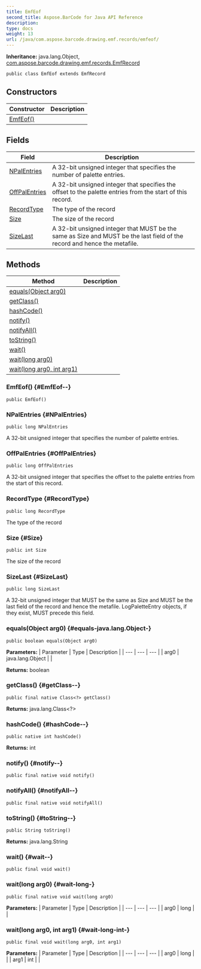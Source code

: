 ```yaml
---
title: EmfEof
second_title: Aspose.BarCode for Java API Reference
description: 
type: docs
weight: 13
url: /java/com.aspose.barcode.drawing.emf.records/emfeof/
---
```

**Inheritance:**
java.lang.Object, [com.aspose.barcode.drawing.emf.records.EmfRecord](../../com.aspose.barcode.drawing.emf.records/emfrecord)
```
public class EmfEof extends EmfRecord
```
## Constructors

| Constructor | Description |
| --- | --- |
| [EmfEof()](#EmfEof--) |  |
## Fields

| Field | Description |
| --- | --- |
| [NPalEntries](#NPalEntries) | A 32-bit unsigned integer that specifies the number of palette entries. |
| [OffPalEntries](#OffPalEntries) | A 32-bit unsigned integer that specifies the offset to the palette entries from the start of this record. |
| [RecordType](#RecordType) | The type of the record |
| [Size](#Size) | The size of the record |
| [SizeLast](#SizeLast) | A 32-bit unsigned integer that MUST be the same as Size and MUST be the last field of the record and hence the metafile. |
## Methods

| Method | Description |
| --- | --- |
| [equals(Object arg0)](#equals-java.lang.Object-) |  |
| [getClass()](#getClass--) |  |
| [hashCode()](#hashCode--) |  |
| [notify()](#notify--) |  |
| [notifyAll()](#notifyAll--) |  |
| [toString()](#toString--) |  |
| [wait()](#wait--) |  |
| [wait(long arg0)](#wait-long-) |  |
| [wait(long arg0, int arg1)](#wait-long-int-) |  |
### EmfEof() {#EmfEof--}
```
public EmfEof()
```


### NPalEntries {#NPalEntries}
```
public long NPalEntries
```


A 32-bit unsigned integer that specifies the number of palette entries.

### OffPalEntries {#OffPalEntries}
```
public long OffPalEntries
```


A 32-bit unsigned integer that specifies the offset to the palette entries from the start of this record.

### RecordType {#RecordType}
```
public long RecordType
```


The type of the record

### Size {#Size}
```
public int Size
```


The size of the record

### SizeLast {#SizeLast}
```
public long SizeLast
```


A 32-bit unsigned integer that MUST be the same as Size and MUST be the last field of the record and hence the metafile. LogPaletteEntry objects, if they exist, MUST precede this field.

### equals(Object arg0) {#equals-java.lang.Object-}
```
public boolean equals(Object arg0)
```




**Parameters:**
| Parameter | Type | Description |
| --- | --- | --- |
| arg0 | java.lang.Object |  |

**Returns:**
boolean
### getClass() {#getClass--}
```
public final native Class<?> getClass()
```




**Returns:**
java.lang.Class<?>
### hashCode() {#hashCode--}
```
public native int hashCode()
```




**Returns:**
int
### notify() {#notify--}
```
public final native void notify()
```




### notifyAll() {#notifyAll--}
```
public final native void notifyAll()
```




### toString() {#toString--}
```
public String toString()
```




**Returns:**
java.lang.String
### wait() {#wait--}
```
public final void wait()
```




### wait(long arg0) {#wait-long-}
```
public final native void wait(long arg0)
```




**Parameters:**
| Parameter | Type | Description |
| --- | --- | --- |
| arg0 | long |  |

### wait(long arg0, int arg1) {#wait-long-int-}
```
public final void wait(long arg0, int arg1)
```




**Parameters:**
| Parameter | Type | Description |
| --- | --- | --- |
| arg0 | long |  |
| arg1 | int |  |

